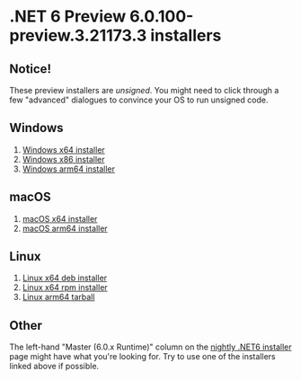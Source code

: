 # .NET 6 Preview 6.0.100-preview.3.21173.3 installers

## Notice!

These preview installers are *unsigned*. You might need to click through a few "advanced" dialogues to convince your OS to run unsigned code.

## Windows

1. [Windows x64 installer](https://dotnetcli.azureedge.net/dotnet/Sdk/6.0.100-preview.3.21173.3/dotnet-sdk-6.0.100-preview.3.21173.3-win-x64.exe)
1. [Windows x86 installer](https://dotnetcli.azureedge.net/dotnet/Sdk/6.0.100-preview.3.21173.3/dotnet-sdk-6.0.100-preview.3.21173.3-win-x86.exe)
1. [Windows arm64 installer](https://dotnetcli.azureedge.net/dotnet/Sdk/6.0.100-preview.3.21173.4/dotnet-sdk-6.0.100-preview.3.21173.4-win-arm64.exe)

## macOS

1. [macOS x64 installer](https://dotnetcli.azureedge.net/dotnet/Sdk/6.0.100-preview.3.21173.4/dotnet-sdk-6.0.100-preview.3.21173.4-osx-x64.pkg)
1. [macOS arm64 installer](https://dotnetcli.azureedge.net/dotnet/Sdk/6.0.100-preview.3.21173.4/dotnet-sdk-6.0.100-preview.3.21173.4-osx-arm64.pkg)

## Linux

1. [Linux x64 deb installer](https://dotnetcli.azureedge.net/dotnet/Sdk/6.0.100-preview.3.21173.4/dotnet-sdk-6.0.100-preview.3.21173.4-x64.deb)
1. [Linux x64 rpm installer](https://dotnetcli.azureedge.net/dotnet/Sdk/6.0.100-preview.3.21173.4/dotnet-sdk-6.0.100-preview.3.21173.4-x64.rpm)
1. [Linux arm64 tarball](https://dotnetcli.azureedge.net/dotnet/Sdk/6.0.100-preview.3.21173.4/dotnet-sdk-6.0.100-preview.3.21173.4-linux-arm64.tar.gz)

## Other

The left-hand "Master (6.0.x Runtime)" column on the [nightly .NET6 installer](https://github.com/dotnet/installer/tree/7c91bd82ab5dcc208886fd55f9cfaa0c385dddcb#installers-and-binaries) page might have what you're looking for. Try to use one of the installers linked above if possible.